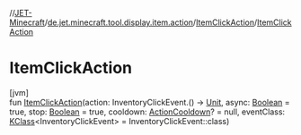 //[JET-Minecraft](../../../index.md)/[de.jet.minecraft.tool.display.item.action](../index.md)/[ItemClickAction](index.md)/[ItemClickAction](-item-click-action.md)

# ItemClickAction

[jvm]\
fun [ItemClickAction](-item-click-action.md)(action: InventoryClickEvent.() -&gt; [Unit](https://kotlinlang.org/api/latest/jvm/stdlib/kotlin/-unit/index.html), async: [Boolean](https://kotlinlang.org/api/latest/jvm/stdlib/kotlin/-boolean/index.html) = true, stop: [Boolean](https://kotlinlang.org/api/latest/jvm/stdlib/kotlin/-boolean/index.html) = true, cooldown: [ActionCooldown](../-action-cooldown/index.md)? = null, eventClass: [KClass](https://kotlinlang.org/api/latest/jvm/stdlib/kotlin.reflect/-k-class/index.html)&lt;InventoryClickEvent&gt; = InventoryClickEvent::class)
